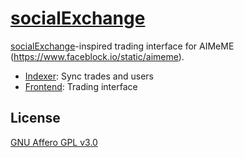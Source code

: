 # [socialExchange](http://sp.faceblock.io/)

[socialExchange](http://sp.faceblock.io/)-inspired trading interface for AIMeME (https://www.faceblock.io/static/aimeme).

- [Indexer](./indexer): Sync trades and users
- [Frontend](./frontend): Trading interface

## License

[GNU Affero GPL v3.0](./LICENSE)
